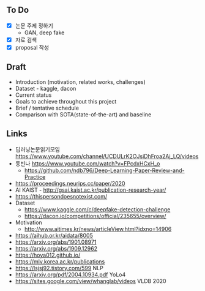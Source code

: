 ## To Do 

*   [x] 논문 주제 정하기
    *   GAN, deep fake
*   [x] 자료 검색
*   [x] proposal 작성

## Draft

*   Introduction (motivation, related works, challenges)
*   Dataset - kaggle, dacon
*   Current status
*   Goals to achieve throughout this project
*   Brief / tentative schedule
*   Comparison with SOTA(state-of-the-art) and baseline

## Links

*   딥러닝논문읽기모임 https://www.youtube.com/channel/UCDULrK2OJsiDhFroa2Aj_LQ/videos
*   동빈나 https://www.youtube.com/watch?v=FPcdxHCxH_o
    *   https://github.com/ndb796/Deep-Learning-Paper-Review-and-Practice
*   https://proceedings.neurips.cc/paper/2020
*   AI KAIST - http://gsai.kaist.ac.kr/publication-research-year/
*   https://thispersondoesnotexist.com/
*   Dataset
    *   https://www.kaggle.com/c/deepfake-detection-challenge
    *   https://dacon.io/competitions/official/235655/overview/
*   Motivation
    *   http://www.aitimes.kr/news/articleView.html?idxno=14906
*   https://aihub.or.kr/aidata/8005
*   https://arxiv.org/abs/1901.08971
*   https://arxiv.org/abs/1909.12962
*   https://hoya012.github.io/
*   https://mlv.korea.ac.kr/publications
*   https://lsjsj92.tistory.com/599 NLP
*   https://arxiv.org/pdf/2004.10934.pdf YoLo4
*   https://sites.google.com/view/whanglab/videos VLDB 2020
